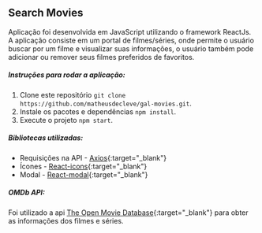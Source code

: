 ## Search Movies

Aplicação foi desenvolvida em JavaScript utilizando o framework ReactJs. A aplicação consiste em um portal de filmes/séries, onde permite o usuário buscar por um filme e visualizar suas informações, o usuário também pode adicionar ou remover seus filmes preferidos de favoritos.

##### Instruções para rodar a aplicação:

1. Clone este repositório `git clone https://github.com/matheusdecleve/gal-movies.git`.
2. Instale os pacotes e dependências `npm install`.
3. Execute o projeto `npm start`.

##### Bibliotecas utilizadas:

- Requisições na API - [Axios](https://www.npmjs.com/package/axios){:target="\_blank"}
- Ícones - [React-icons](https://www.npmjs.com/package/react-icons){:target="\_blank"}
- Modal - [React-modal](https://www.npmjs.com/package/react-modal){:target="\_blank"}

##### OMDb API:

Foi utilizado a api [The Open Movie Database](http://www.omdbapi.com/){:target="\_blank"} para obter as informações dos filmes e séries.
